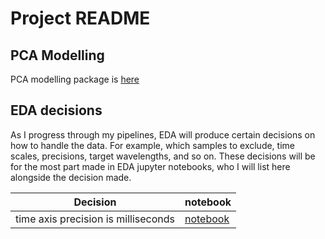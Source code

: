 # Project README



## PCA Modelling

PCA modelling package is [here](src/wine_analysis_hplc_uv/modeling/pca.py)

## EDA decisions

As I progress through my pipelines, EDA will produce certain decisions on how to handle the data. For example, which samples to exclude, time scales, precisions, target wavelengths, and so on. These decisions will be for the most part made in EDA jupyter notebooks, who I will list here alongside the decision made.

| Decision | notebook |
|---|---|
| time axis precision is milliseconds | [notebook](notebooks/determining_time_precision.ipynb) |